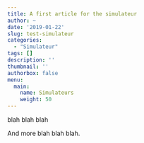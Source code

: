 ```yaml
---
title: A first article for the simulateur
author: ~
date: '2019-01-22'
slug: test-simulateur
categories: 
  - "Simulateur"
tags: []
description: ''
thumbnail: ''
authorbox: false
menu: 
  main:
    name: Simulateurs
    weight: 50
---
```


blah blah blah

<!--more-->

And more blah blah blah.